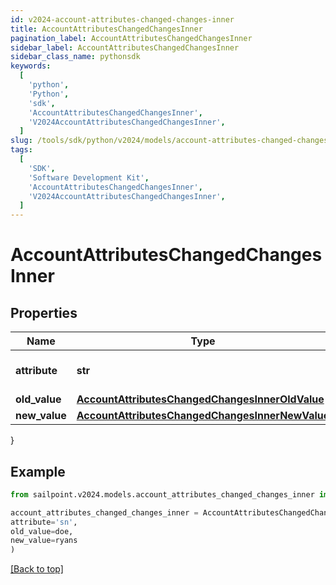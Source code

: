 ```yaml
---
id: v2024-account-attributes-changed-changes-inner
title: AccountAttributesChangedChangesInner
pagination_label: AccountAttributesChangedChangesInner
sidebar_label: AccountAttributesChangedChangesInner
sidebar_class_name: pythonsdk
keywords:
  [
    'python',
    'Python',
    'sdk',
    'AccountAttributesChangedChangesInner',
    'V2024AccountAttributesChangedChangesInner',
  ]
slug: /tools/sdk/python/v2024/models/account-attributes-changed-changes-inner
tags:
  [
    'SDK',
    'Software Development Kit',
    'AccountAttributesChangedChangesInner',
    'V2024AccountAttributesChangedChangesInner',
  ]
---
```


# AccountAttributesChangedChangesInner

## Properties

| Name | Type | Description | Notes |
| --- | --- | --- | --- |
| **attribute** | **str** | The name of the attribute. | [required] |
| **old_value** | [**AccountAttributesChangedChangesInnerOldValue**](account-attributes-changed-changes-inner-old-value) |  | [required] |
| **new_value** | [**AccountAttributesChangedChangesInnerNewValue**](account-attributes-changed-changes-inner-new-value) |  | [required] |

}

## Example

```python
from sailpoint.v2024.models.account_attributes_changed_changes_inner import AccountAttributesChangedChangesInner

account_attributes_changed_changes_inner = AccountAttributesChangedChangesInner(
attribute='sn',
old_value=doe,
new_value=ryans
)

```

[[Back to top]](#)
